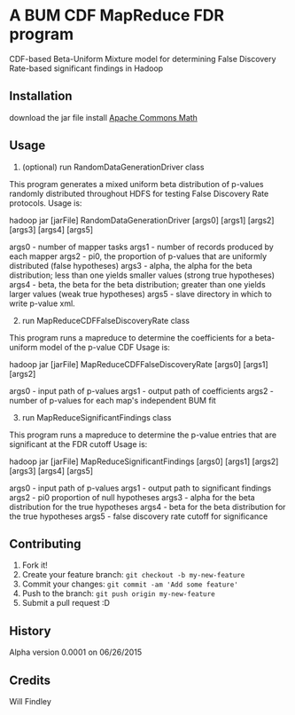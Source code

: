# A BUM CDF MapReduce FDR program

CDF-based Beta-Uniform Mixture model for determining False Discovery Rate-based significant findings in Hadoop

## Installation

download the jar file
install [Apache Commons Math](http://commons.apache.org/proper/commons-math/)

## Usage

1. (optional) run RandomDataGenerationDriver class

This program generates a mixed uniform beta distribution of p-values randomly distributed throughout HDFS for testing False Discovery Rate protocols. 
Usage is: 

hadoop jar [jarFile] RandomDataGenerationDriver [args0] [args1] [args2] [args3] [args4] [args5] 

args0 - number of mapper tasks 
args1 - number of records produced by each mapper 
args2 - pi0, the proportion of p-values that are uniformly distributed (false hypotheses) 
args3 - alpha, the alpha for the beta distribution; less than one yields smaller values (strong true hypotheses) 
args4 - beta, the beta for the beta distribution; greater than one yields larger values (weak true hypotheses) 
args5 - slave directory in which to write p-value xml.

2. run MapReduceCDFFalseDiscoveryRate class

This program runs a mapreduce to determine the coefficients for a beta-uniform model of the p-value CDF 
Usage is: 

hadoop jar [jarFile] MapReduceCDFFalseDiscoveryRate [args0] [args1] [args2] 

args0 - input path of p-values 
args1 - output path of coefficients 
args2 - number of p-values for each map's independent BUM fit 

3. run MapReduceSignificantFindings class

This program runs a mapreduce to determine the p-value entries that are significant at the FDR cutoff 
Usage is: 

hadoop jar [jarFile] MapReduceSignificantFindings [args0] [args1] [args2] [args3] [args4] [args5] 

args0 - input path of p-values 
args1 - output path to significant findings 
args2 - pi0 proportion of null hypotheses 
args3 - alpha for the beta distribution for the true hypotheses 
args4 - beta for the beta distribution for the true hypotheses 
args5 - false discovery rate cutoff for significance 


## Contributing

1. Fork it!
2. Create your feature branch: `git checkout -b my-new-feature`
3. Commit your changes: `git commit -am 'Add some feature'`
4. Push to the branch: `git push origin my-new-feature`
5. Submit a pull request :D

## History

Alpha version 0.0001 on 06/26/2015

## Credits

Will Findley

